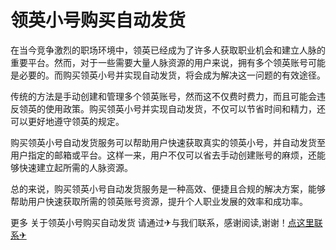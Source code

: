 # 领英小号购买自动发货

在当今竞争激烈的职场环境中，领英已经成为了许多人获取职业机会和建立人脉的重要平台。然而，对于一些需要大量人脉资源的用户来说，拥有多个领英账号可能是必要的。而购买领英小号并实现自动发货，将会成为解决这一问题的有效途径。

传统的方法是手动创建和管理多个领英账号，然而这不仅费时费力，而且可能会违反领英的使用政策。购买领英小号并实现自动发货，不仅可以节省时间和精力，还可以更好地遵守领英的规定。

购买领英小号自动发货服务可以帮助用户快速获取真实的领英小号，并自动发货至用户指定的邮箱或平台。这样一来，用户不仅可以省去手动创建账号的麻烦，还能够快速建立起所需的人脉资源。

总的来说，购买领英小号自动发货服务是一种高效、便捷且合规的解决方案，能够帮助用户快速获取所需的领英账号资源，提升个人职业发展的效率和成功率。

更多 关于领英小号购买自动发货 请通过✈与我们联系，感谢阅读,谢谢！[点这里联系✈](https://w.k02.cc)